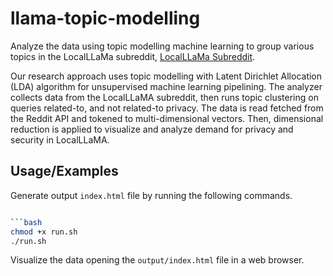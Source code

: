 # llama-topic-modelling

Analyze the data using topic modelling machine learning to group various topics in the LocalLLaMa subreddit, [LocalLLaMa Subreddit](https://www.reddit.com/r/LocalLLaMA/new/).

Our research approach uses topic modelling with Latent Dirichlet Allocation (LDA) algorithm for unsupervised machine learning pipelining. The analyzer collects data from the LocalLLaMA subreddit, then runs topic clustering on queries related-to, and not related-to privacy. The data is read fetched from the Reddit API and tokened to multi-dimensional vectors. Then, dimensional reduction is applied to visualize and analyze demand for privacy and security in LocalLLaMA.

## Usage/Examples

Generate output `index.html` file by running the following commands.

````bash

```bash
chmod +x run.sh
./run.sh
````

Visualize the data opening the `output/index.html` file in a web browser.
